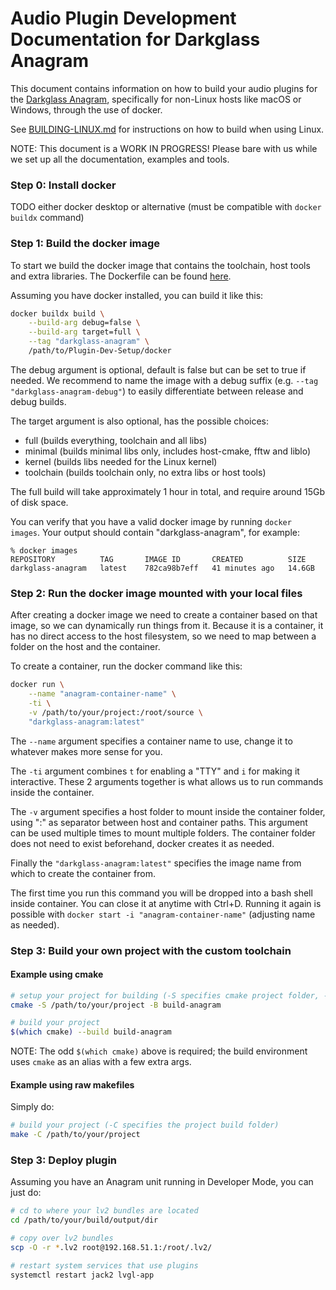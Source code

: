 # Audio Plugin Development Documentation for Darkglass Anagram

This document contains information on how to build your audio plugins for the [Darkglass Anagram](https://www.darkglass.com/products/anagram/),
specifically for non-Linux hosts like macOS or Windows, through the use of docker.

See [BUILDING-LINUX.md](BUILDING-LINUX.md) for instructions on how to build when using Linux.

NOTE: This document is a WORK IN PROGRESS! Please bare with us while we set up all the documentation, examples and tools.

### Step 0: Install docker

TODO
either docker desktop or alternative (must be compatible with `docker buildx` command)

### Step 1: Build the docker image

To start we build the docker image that contains the toolchain, host tools and extra libraries.
The Dockerfile can be found [here](docker/Dockerfile).

Assuming you have docker installed, you can build it like this:

```sh
docker buildx build \
    --build-arg debug=false \
    --build-arg target=full \
    --tag "darkglass-anagram" \
    /path/to/Plugin-Dev-Setup/docker
```

The debug argument is optional, default is false but can be set to true if needed.
We recommend to name the image with a debug suffix (e.g. `--tag "darkglass-anagram-debug"`) to easily differentiate between release and debug builds.

The target argument is also optional, has the possible choices:
 - full (builds everything, toolchain and all libs)
 - minimal (builds minimal libs only, includes host-cmake, fftw and liblo)
 - kernel (builds libs needed for the Linux kernel)
 - toolchain (builds toolchain only, no extra libs or host tools)

The full build will take approximately 1 hour in total, and require around 15Gb of disk space.

You can verify that you have a valid docker image by running `docker images`. Your output should contain "darkglass-anagram", for example:

```
% docker images
REPOSITORY          TAG       IMAGE ID       CREATED          SIZE
darkglass-anagram   latest    782ca98b7eff   41 minutes ago   14.6GB
```

### Step 2: Run the docker image mounted with your local files

After creating a docker image we need to create a container based on that image, so we can dynamically run things from it.
Because it is a container, it has no direct access to the host filesystem, so we need to map between a folder on the host and the container.

To create a container, run the docker command like this:

```sh
docker run \
    --name "anagram-container-name" \
    -ti \
    -v /path/to/your/project:/root/source \
    "darkglass-anagram:latest"
```

The `--name` argument specifies a container name to use, change it to whatever makes more sense for you.

The `-ti` argument combines `t` for enabling a "TTY" and `i` for making it interactive.
These 2 arguments together is what allows us to run commands inside the container.

The `-v` argument specifies a host folder to mount inside the container folder, using ":" as separator between host and container paths.
This argument can be used multiple times to mount multiple folders.
The container folder does not need to exist beforehand, docker creates it as needed.

Finally the `"darkglass-anagram:latest"` specifies the image name from which to create the container from.

The first time you run this command you will be dropped into a bash shell inside container.
You can close it at anytime with Ctrl+D.
Running it again is possible with `docker start -i "anagram-container-name"` (adjusting name as needed).

### Step 3: Build your own project with the custom toolchain

#### Example using cmake

```sh
# setup your project for building (-S specifies cmake project folder, -B specifies build output folder)
cmake -S /path/to/your/project -B build-anagram

# build your project
$(which cmake) --build build-anagram
```

NOTE: The odd `$(which cmake)` above is required; the build environment uses `cmake` as an alias with a few extra args.

#### Example using raw makefiles

Simply do:

```sh
# build your project (-C specifies the project build folder)
make -C /path/to/your/project
```

### Step 3: Deploy plugin

Assuming you have an Anagram unit running in Developer Mode, you can just do:

```sh
# cd to where your lv2 bundles are located
cd /path/to/your/build/output/dir

# copy over lv2 bundles
scp -O -r *.lv2 root@192.168.51.1:/root/.lv2/

# restart system services that use plugins
systemctl restart jack2 lvgl-app
```

